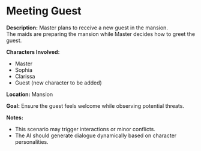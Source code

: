 # Meeting Guest

**Description:** Master plans to receive a new guest in the mansion.  
The maids are preparing the mansion while Master decides how to greet the guest.

**Characters Involved:**
- Master
- Sophia
- Clarissa
- Guest (new character to be added)

**Location:** Mansion

**Goal:** Ensure the guest feels welcome while observing potential threats.

**Notes:**
- This scenario may trigger interactions or minor conflicts.
- The AI should generate dialogue dynamically based on character personalities.
  